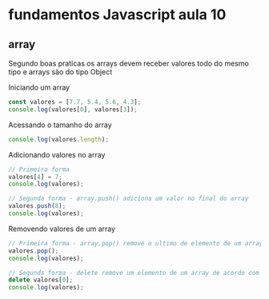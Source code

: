 # fundamentos Javascript aula 10
## array

Segundo boas praticas os arrays devem receber valores todo do mesmo tipo e arrays são do tipo Object

Iniciando um array

```javascript
const valores = [7.7, 5.4, 5.6, 4.3];
console.log(valores[0], valores[3]);
```

Acessando o tamanho do array

```javascript
console.log(valores.length);
```

Adicionando valores no array 

```javascript
// Primeira forma
valores[4] = 7;
console.log(valores);
```

```javascript
// Segunda forma - array.push() adiciona um valor no final do array
valores.push(8);
console.log(valores);
```

Removendo valores de um array

```javascript
// Primeira forma - array.pop() remove o ultimo de elemento de um array
valores.pop();
console.log(valores);
```

```javascript
// Segunda forma - delete remove um elemento de um array de acordo com o indice informado
delete valores[0];
console.log(valores);
```